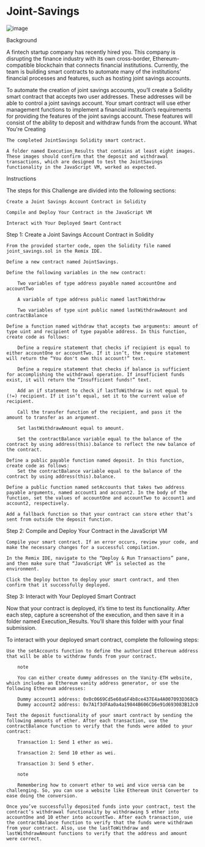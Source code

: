 # Joint-Savings
![image](https://user-images.githubusercontent.com/114365472/224857952-59344114-6f54-4787-8265-42d3e2b2fa28.png)

Background

A fintech startup company has recently hired you. This company is disrupting the finance industry with its own cross-border, Ethereum-compatible blockchain that connects financial institutions. Currently, the team is building smart contracts to automate many of the institutions’ financial processes and features, such as hosting joint savings accounts.

To automate the creation of joint savings accounts, you’ll create a Solidity smart contract that accepts two user addresses. These addresses will be able to control a joint savings account. Your smart contract will use ether management functions to implement a financial institution’s requirements for providing the features of the joint savings account. These features will consist of the ability to deposit and withdraw funds from the account.
What You're Creating

    The completed JointSavings Solidity smart contract.

    A folder named Execution_Results that contains at least eight images. These images should confirm that the deposit and withdrawal transactions, which are designed to test the JointSavings functionality in the JavaScript VM, worked as expected.

Instructions

The steps for this Challenge are divided into the following sections:

    Create a Joint Savings Account Contract in Solidity

    Compile and Deploy Your Contract in the JavaScript VM

    Interact with Your Deployed Smart Contract

Step 1: Create a Joint Savings Account Contract in Solidity

    From the provided starter code, open the Solidity file named joint_savings.sol in the Remix IDE.

    Define a new contract named JointSavings.

    Define the following variables in the new contract:

        Two variables of type address payable named accountOne and accountTwo

        A variable of type address public named lastToWithdraw

        Two variables of type uint public named lastWithdrawAmount and contractBalance

    Define a function named withdraw that accepts two arguments: amount of type uint and recipient of type payable address. In this function, create code as follows:

        Define a require statement that checks if recipient is equal to either accountOne or accountTwo. If it isn’t, the require statement will return the “You don't own this account!” text.

        Define a require statement that checks if balance is sufficient for accomplishing the withdrawal operation. If insufficient funds exist, it will return the “Insufficient funds!” text.

        Add an if statement to check if lastToWithdraw is not equal to (!=) recipient. If it isn’t equal, set it to the current value of recipient.

        Call the transfer function of the recipient, and pass it the amount to transfer as an argument.

        Set lastWithdrawAmount equal to amount.

        Set the contractBalance variable equal to the balance of the contract by using address(this).balance to reflect the new balance of the contract.

    Define a public payable function named deposit. In this function, create code as follows:
        Set the contractBalance variable equal to the balance of the contract by using address(this).balance.

    Define a public function named setAccounts that takes two address payable arguments, named account1 and account2. In the body of the function, set the values of accountOne and accountTwo to account1 and account2, respectively.

    Add a fallback function so that your contract can store ether that’s sent from outside the deposit function.

Step 2: Compile and Deploy Your Contract in the JavaScript VM

    Compile your smart contract. If an error occurs, review your code, and make the necessary changes for a successful compilation.

    In the Remix IDE, navigate to the “Deploy & Run Transactions” pane, and then make sure that “JavaScript VM” is selected as the environment.

    Click the Deploy button to deploy your smart contract, and then confirm that it successfully deployed.

Step 3: Interact with Your Deployed Smart Contract

Now that your contract is deployed, it’s time to test its functionality. After each step, capture a screenshot of the execution, and then save it in a folder named Execution_Results. You’ll share this folder with your final submission.

To interact with your deployed smart contract, complete the following steps:

    Use the setAccounts function to define the authorized Ethereum address that will be able to withdraw funds from your contract.

        note

        You can either create dummy addresses on the Vanity-ETH website, which includes an Ethereum vanity address generator, or use the following Ethereum addresses:

        Dummy account1 address: 0x0c0669Cd5e60a6F4b8ce437E4a4A007093D368Cb
        Dummy account2 address: 0x7A1f3dFAa0a4a19844B606CD6e91d693083B12c0

    Test the deposit functionality of your smart contract by sending the following amounts of ether. After each transaction, use the contractBalance function to verify that the funds were added to your contract:

        Transaction 1: Send 1 ether as wei.

        Transaction 2: Send 10 ether as wei.

        Transaction 3: Send 5 ether.

        note

        Remembering how to convert ether to wei and vice versa can be challenging. So, you can use a website like Ethereum Unit Converter to ease doing the conversion.

    Once you’ve successfully deposited funds into your contract, test the contract’s withdrawal functionality by withdrawing 5 ether into accountOne and 10 ether into accountTwo. After each transaction, use the contractBalance function to verify that the funds were withdrawn from your contract. Also, use the lastToWithdraw and lastWithdrawAmount functions to verify that the address and amount were correct.
